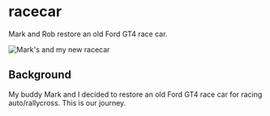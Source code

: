 racecar
=======

Mark and Rob restore an old Ford GT4 race car.

![Mark's and my new racecar](https://lh6.googleusercontent.com/-xAenEAC2G3M/T_FBkL3jVTI/AAAAAAAADv8/UtnV9G8Xmto/s852/288217_10151854992950456_880997145_o.jpg)

Background
----------
My buddy Mark and I decided to restore an old Ford GT4 race car for racing auto/rallycross. This is our journey.